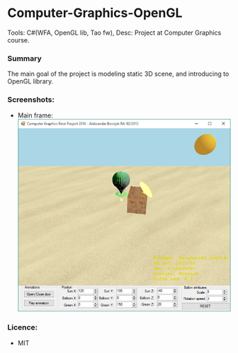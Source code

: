 # Computer-Graphics-OpenGL
Tools: C#(WFA, OpenGL lib, Tao fw), Desc: Project at Computer Graphics course.

### Summary
The main goal of the project is modeling static 3D scene, and introducing to OpenGL library. 

### Screenshots:

- Main frame: <br />
 ![Main frame](/screenshots/sc.png?raw=true "Main frame")
 
### Licence:
  - MIT
